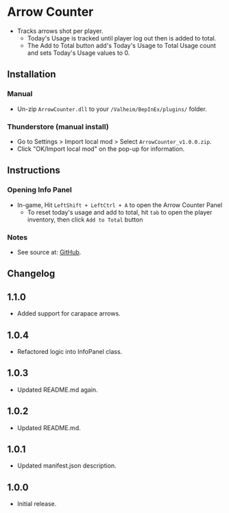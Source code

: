 # Arrow Counter

  * Tracks arrows shot per player.
    * Today's Usage is tracked until player log out then is added to total.
    * The Add to Total button add's Today's Usage to Total Usage count and sets Today's Usage values to 0.

## Installation

### Manual

  * Un-zip `ArrowCounter.dll` to your `/Valheim/BepInEx/plugins/` folder.

### Thunderstore (manual install)

  * Go to Settings > Import local mod > Select `ArrowCounter_v1.0.0.zip`.
  * Click "OK/Import local mod" on the pop-up for information.

## Instructions

### Opening Info Panel

  * In-game, Hit `LeftShift + LeftCtrl + A` to open the Arrow Counter Panel
    * To reset today's usage and add to total, hit `tab` to open the player inventory, then click `Add to Total` button

 ### Notes

  * See source at: [GitHub](https://github.com/BruceOfTheBow/ArrowCounter).

## Changelog

## 1.1.0

  * Added support for carapace arrows.

## 1.0.4

  * Refactored logic into InfoPanel class.

## 1.0.3

  * Updated README.md again.

## 1.0.2

  * Updated README.md.

## 1.0.1

  * Updated manifest.json description.

## 1.0.0

  * Initial release.
